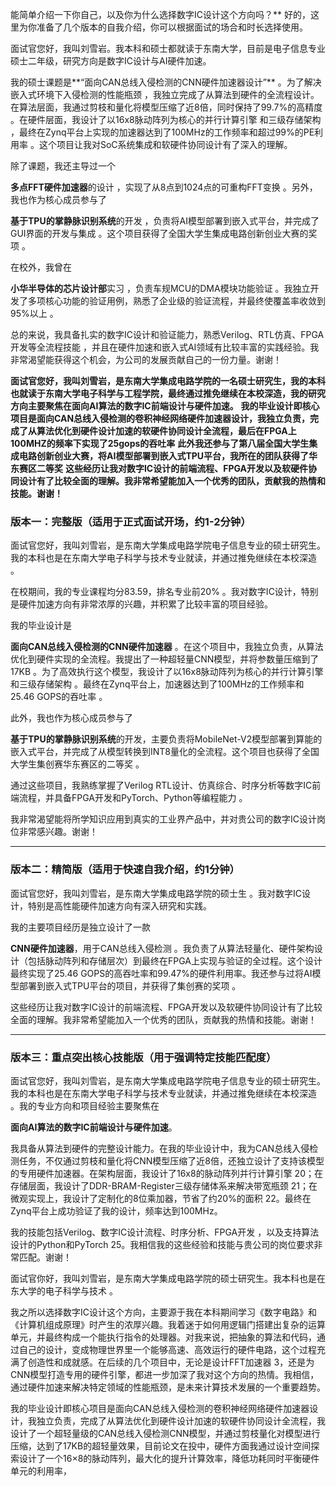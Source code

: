 能简单介绍一下你自己，以及你为什么选择数字IC设计这个方向吗？**
好的，这里为你准备了几个版本的自我介绍，你可以根据面试的场合和时长选择使用。

面试官您好，我叫刘雪岩。我本科和硕士都就读于东南大学，目前是电子信息专业硕士二年级，研究方向是数字IC设计与AI硬件加速。

我的硕士课题是**“面向CAN总线入侵检测的CNN硬件加速器设计”** 。为了解决嵌入式环境下入侵检测的性能瓶颈 ，我独立完成了从算法到硬件的全流程设计。在算法层面，我通过剪枝和量化将模型压缩了近8倍，同时保持了99.7%的高精度 。在硬件层面，我设计了以16x8脉动阵列为核心的并行计算引擎 和三级存储架构 ，最终在Zynq平台上实现的加速器达到了100MHz的工作频率和超过99%的PE利用率 。这个项目让我对SoC系统集成和软硬件协同设计有了深入的理解。

除了课题，我还主导过一个

**多点FFT硬件加速器**的设计 ，实现了从8点到1024点的可重构FFT变换 。另外，我也作为核心成员参与了

**基于TPU的掌静脉识别系统**的开发 ，负责将AI模型部署到嵌入式平台，并完成了GUI界面的开发与集成 。这个项目获得了全国大学生集成电路创新创业大赛的奖项 。

在校外，我曾在

**小华半导体的芯片设计部**实习 ，负责车规MCU的DMA模块功能验证 。我独立开发了多项核心功能的验证用例，熟悉了企业级的验证流程，并最终使覆盖率收敛到95%以上 。

总的来说，我具备扎实的数字IC设计和验证能力，熟悉Verilog、RTL仿真、FPGA开发等全流程技能 ，并且在硬件加速和嵌入式AI领域有比较丰富的实践经验。我非常渴望能获得这个机会，为公司的发展贡献自己的一份力量。谢谢！

**面试官您好，我叫刘雪岩，是东南大学集成电路学院的一名硕士研究生，我的本科也就读于东南大学电子科学与工程学院，最终通过推免继续在本校深造，我的研究方向主要聚焦在面向AI算法的数字IC前端设计与硬件加速。**
**我的毕业设计即核心项目是面向CAN总线入侵检测的卷积神经网络硬件加速器设计，我独立负责，完成了从算法优化到硬件设计加速的软硬件协同设计全流程，最后在FPGA上100MHZ的频率下实现了25gops的吞吐率**
**此外我还参与了第八届全国大学生集成电路创新创业大赛，将AI模型部署到嵌入式TPU平台，我所在的团队获得了华东赛区二等奖**
**这些经历让我对数字IC设计的前端流程、FPGA开发以及软硬件协同设计有了比较全面的理解。我非常希望能加入一个优秀的团队，贡献我的热情和技能。谢谢！**


### 版本一：完整版（适用于正式面试开场，约1-2分钟）

面试官您好，我叫刘雪岩，是东南大学集成电路学院电子信息专业的硕士研究生。我的本科也是在东南大学电子科学与技术专业就读，并通过推免继续在本校深造 。

在校期间，我的专业课程均分83.59，排名专业前20% 。我对数字IC设计，特别是硬件加速方向有非常浓厚的兴趣，并积累了比较丰富的项目经验。

我的毕业设计是

**面向CAN总线入侵检测的CNN硬件加速器** 。在这个项目中，我独立负责，从算法优化到硬件实现的全流程。我提出了一种超轻量CNN模型，并将参数量压缩到了17KB 。为了高效执行这个模型，我设计了以16x8脉动阵列为核心的并行计算引擎和三级存储架构 。最终在Zynq平台上，加速器达到了100MHz的工作频率和25.46 GOPS的吞吐率 。

此外，我也作为核心成员参与了

**基于TPU的掌静脉识别系统**的开发，主要负责将MobileNet-V2模型部署到算能的嵌入式平台，并完成了从模型转换到INT8量化的全流程。这个项目也获得了全国大学生集创赛华东赛区的二等奖 。

通过这些项目，我熟练掌握了Verilog RTL设计、仿真综合、时序分析等数字IC前端流程，并具备FPGA开发和PyTorch、Python等编程能力 。

我非常渴望能将所学知识应用到真实的工业界产品中，并对贵公司的数字IC设计岗位非常感兴趣。谢谢！

---

### 版本二：精简版（适用于快速自我介绍，约1分钟）

面试官您好，我叫刘雪岩，是东南大学集成电路学院的硕士生 。我对数字IC设计，特别是高性能硬件加速方向有深入研究和实践。

我的主要项目经历是独立设计了一款

**CNN硬件加速器**，用于CAN总线入侵检测 。我负责了从算法轻量化、硬件架构设计（包括脉动阵列和存储层次）到最终在FPGA上实现与验证的全过程。这个设计最终实现了25.46 GOPS的高吞吐率和99.47%的硬件利用率。我还参与过将AI模型部署到嵌入式TPU平台的项目，并获得了集创赛的奖项 。

这些经历让我对数字IC设计的前端流程、FPGA开发以及软硬件协同设计有了比较全面的理解。我非常希望能加入一个优秀的团队，贡献我的热情和技能。谢谢！

---

### 版本三：重点突出核心技能版（用于强调特定技能匹配度）

面试官您好，我叫刘雪岩，是东南大学集成电路学院电子信息专业的硕士研究生。我的本科也是在东南大学电子科学与技术专业就读，并通过推免继续在本校深造 。我的专业方向和项目经验主要聚焦在

**面向AI算法的数字IC前端设计与硬件加速**。

我具备从算法到硬件的完整设计能力。在我的毕业设计中，我为CAN总线入侵检测任务，不仅通过剪枝和量化将CNN模型压缩了近8倍，还独立设计了支持该模型的专用硬件加速器。在架构层面，我设计了16x8的脉动阵列并行计算引擎 20；在存储层面，我设计了DDR-BRAM-Register三级存储体系来解决带宽瓶颈 21；在微观实现上，我设计了定制化的8位乘加器，节省了约20%的面积 22。最终在Zynq平台上成功验证了我的设计，频率达到100MHz。

我的技能包括Verilog、数字IC设计流程、时序分析、FPGA开发 ，以及支持算法设计的Python和PyTorch 25。我相信我的这些经验和技能与贵公司的岗位要求非常匹配。谢谢！

面试官你好，我叫刘雪岩，是东南大学集成电路学院的硕士研究生。我本科也是在东大学的电子科学与技术 。

我之所以选择数字IC设计这个方向，主要源于我在本科期间学习《数字电路》和《计算机组成原理》时产生的浓厚兴趣。我着迷于如何用逻辑门搭建出复杂的运算单元，并最终构成一个能执行指令的处理器。对我来说，把抽象的算法和代码，通过自己的设计，变成物理世界里一个能够高速、高效运行的硬件电路，这个过程充满了创造性和成就感。在后续的几个项目中，无论是设计FFT加速器 3，还是为CNN模型打造专用的硬件引擎，都进一步加深了我对这个方向的热情。我相信，通过硬件加速来解决特定领域的性能瓶颈，是未来计算技术发展的一个重要趋势。





我的毕业设计即核心项目是面向CAN总线入侵检测的卷积神经网络硬件加速器设计，我独立负责，完成了从算法优化到硬件设计加速的软硬件协同设计全流程，我设计了一个超轻量级的CAN总线入侵检测CNN模型，并通过剪枝量化对模型进行压缩，达到了17KB的超轻量效果，目前论文在投中，硬件方面我通过设计空间探索设计了一个16×8的脉动阵列，最大化的提升计算效率，降低功耗同时平衡硬件单元的利用率，